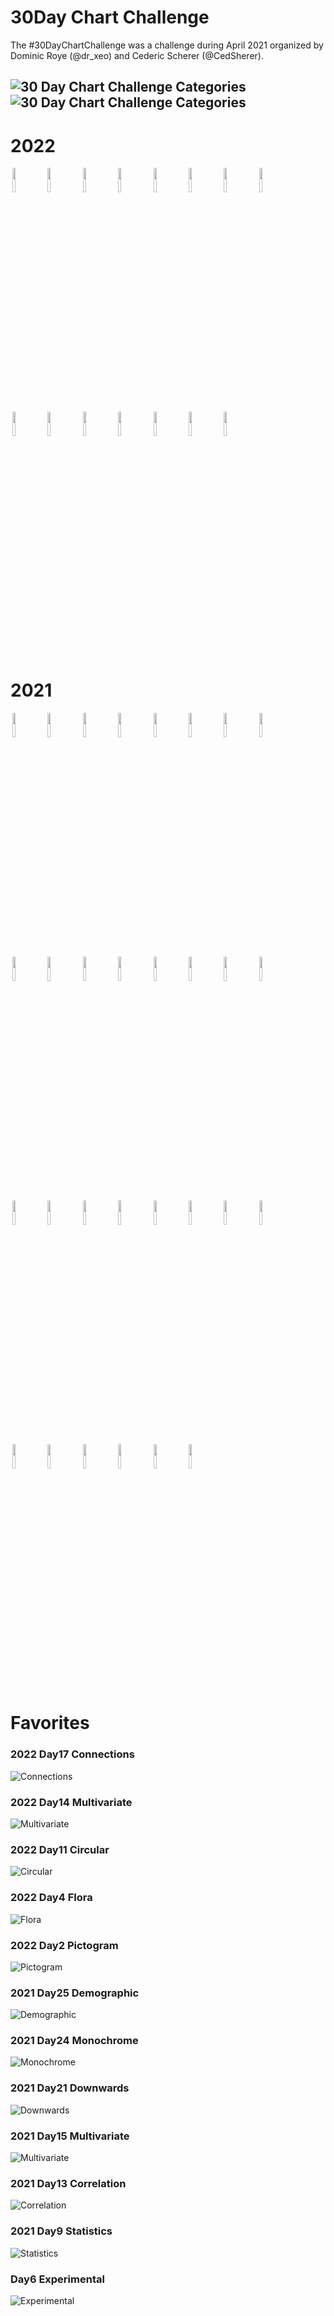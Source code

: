 # 30Day Chart Challenge
The #30DayChartChallenge was a challenge during April 2021 organized by Dominic Roye (@dr_xeo) and Cederic Scherer (@CedSherer).  

![30 Day Chart Challenge Categories](https://github.com/inkyscope/30DayChartChallenge/blob/main/30dcc2022.jpg)
![30 Day Chart Challenge Categories](30dcc.jpg)
-------------------------------------------------------------------------------------------------------------------------------
# 2022
<p float = "center">
<img src="https://github.com/inkyscope/30DayChartChallenge/blob/main/2022/day1_part_to_whole/day1_part_to_whole1.png" width="10%" hspace="3"/><img src="https://github.com/inkyscope/30DayChartChallenge/blob/main/2022/day2_pictogram/day2_pictogram.png" width="10%" hspace="3"/><img src="https://github.com/inkyscope/30DayChartChallenge/blob/main/2022/day2_pictogram/day2_pictogram1.png" width="10%" hspace="3"/><img src="https://github.com/inkyscope/30DayChartChallenge/blob/main/2022/day3_historical/day3_historical.png" width="10%" hspace="3"/><img src="https://github.com/inkyscope/30DayChartChallenge/blob/main/2022/day4_flora/day4_flora.png" width="10%" hspace="3"/><img src="https://github.com/inkyscope/30DayChartChallenge/blob/main/2022/day5_slope/day5_slope.png" width="10%" hspace="3"/><img src="https://github.com/inkyscope/30DayChartChallenge/blob/main/2022/day6%20OurWorldinData/day6_OurWorldinData.png" width="10%" hspace="3"/><img src="https://github.com/inkyscope/30DayChartChallenge/blob/main/2022/day8_mountains/day8_mountains.png" width="10%" hspace="3"/><img src="https://github.com/inkyscope/30DayChartChallenge/blob/main/2022/day9_statistics/day9_statistics1.png" width="10%" hspace="3"/><img src="https://github.com/inkyscope/30DayChartChallenge/blob/main/2022/day10_experimental/day10_experimenta.png" width="10%" hspace="3"/><img src="https://github.com/inkyscope/30DayChartChallenge/blob/main/2022/day11_circular/day11_Circular.png" width="10%" hspace="3"/><img src="https://github.com/inkyscope/30DayChartChallenge/blob/main/2022/day12_TheEconomist/day12_TheEconomist.png" width="10%" hspace="3"/><img src="https://github.com/inkyscope/30DayChartChallenge/blob/main/2022/day13_correlation/day13_correlation.png" width="10%" hspace="3"/><img src="https://github.com/inkyscope/30DayChartChallenge/blob/main/2022/day15_multivariate/day15_multivariate1.png" width = "10%" hspace="3"/><img src="https://github.com/inkyscope/30DayChartChallenge/blob/main/2022/day17_connections/day17_connections.png" width = "10%" hspace="3"/></p>

# 2021
<p float = "center">
<img src="https://github.com/inkyscope/30DayChartChallenge/blob/main/day1/day1_part_to_whole.png" width="10%" hspace="3"/><img src="https://github.com/inkyscope/30DayChartChallenge/blob/main/day2/day2_pictogram2.png" width="10%" hspace="3"/><img src="https://github.com/inkyscope/30DayChartChallenge/blob/main/day3/day3_tiles.png" width="10%" hspace="3"/><img src="https://github.com/inkyscope/30DayChartChallenge/blob/main/day4/day4_magical.png" width="10%" hspace="3"/><img src="https://github.com/inkyscope/30DayChartChallenge/blob/main/day5/day5_Slope.png" width="10%" hspace="3"/><img src="https://github.com/inkyscope/30DayChartChallenge/blob/main/day6/day6_Experimental.png" width="10%" hspace="3"/><img src="https://github.com/inkyscope/30DayChartChallenge/blob/main/day7/day7_letter_distribution.png" width="10%" hspace="3"/><img src="https://github.com/inkyscope/30DayChartChallenge/blob/main/day8/day8_Animals.png" width="10%" hspace="3"/><img src="https://github.com/inkyscope/30DayChartChallenge/blob/main/day9/day9_Statistics.png" width="10%" hspace="3"/><img src="https://github.com/inkyscope/30DayChartChallenge/blob/main/day10/day10_abstract.png" width="10%" hspace="3"/><img src="https://github.com/inkyscope/30DayChartChallenge/blob/main/day11/day11_circular.png" width="10%" hspace="3"/><img src="https://github.com/inkyscope/30DayChartChallenge/blob/main/day12/day12_strips.png" width="10%" hspace="3"/><img src="https://github.com/inkyscope/30DayChartChallenge/blob/main/day13/day13_Correlation.png" width="10%" hspace="3"/><img src="https://github.com/inkyscope/30DayChartChallenge/blob/main/day14/day14_Space.png" width = "10%" hspace="3"/><img src="https://github.com/inkyscope/30DayChartChallenge/blob/main/day15/day15_Multivarate.png" width="10%" hspace="3"/><img src="https://github.com/inkyscope/30DayChartChallenge/blob/main/day16/day16_circle_trees.png" width="10%" hspace="3"/><img src="https://github.com/inkyscope/30DayChartChallenge/blob/main/day17/day17_PopCulture.png" width="10%" hspace="3"/><img src="https://github.com/inkyscope/30DayChartChallenge/blob/main/day18/day18_connections.png" width="10%" hspace="3"/><img src="https://github.com/inkyscope/30DayChartChallenge/blob/main/day19/day19_GlobalChange.PNG" width = "10%" hspace="3"/><img src="https://github.com/inkyscope/30DayChartChallenge/blob/main/day20/day20_Upward.png" width="10%" hspace="3"/><img src="https://github.com/inkyscope/30DayChartChallenge/blob/main/day21/day21_Downwards.png" width="10%" hspace="3"/><img src = "https://github.com/inkyscope/30DayChartChallenge/blob/main/day22/day22_WaterSources_Africa.gif" width="10%" hspace="3"/><img src="https://github.com/inkyscope/30DayChartChallenge/blob/main/day23/day23_tile.png" width="10%" hspace="3"/><img src="https://github.com/inkyscope/30DayChartChallenge/blob/main/day24/day24_monochrome.png" width="10%" hspace="3"/><img src="https://github.com/inkyscope/30DayChartChallenge/blob/main/day25/day25_demographic.png" width="10%" hspace="3"/><img src="https://github.com/inkyscope/30DayChartChallenge/blob/main/day26/day26_StepCountsbyWeekdays.png" width="10%" hspace="3"/><img src="https://github.com/inkyscope/30DayChartChallenge/blob/main/day27/day27_educational.png" width="10%" hspace="3"/><img src="https://github.com/inkyscope/30DayChartChallenge/blob/main/day28/d28_generative_art.png" width="10%" hspace="3"/><img src="https://github.com/inkyscope/30DayChartChallenge/blob/main/day29/day29_Deviation.png" width="10%" hspace="3"/><img src="https://github.com/inkyscope/30DayChartChallenge/blob/main/day30/day30_SubstituteFor3D.png" width="10%" hspace="3"/>
</p>

# Favorites
### 2022 Day17 Connections
![Connections](https://github.com/inkyscope/30DayChartChallenge/blob/main/2022/day17_connections/day17_connections.png)

### 2022 Day14 Multivariate
![Multivariate](https://github.com/inkyscope/30DayChartChallenge/blob/main/2022/day15_multivariate/day15_multivariate1.png)

### 2022 Day11 Circular
![Circular](https://github.com/inkyscope/30DayChartChallenge/blob/main/2022/day11_circular/day11_Circular.png)

### 2022 Day4 Flora
![Flora](https://github.com/inkyscope/30DayChartChallenge/blob/main/2022/day4_flora/day4_flora.png)

### 2022 Day2 Pictogram
![Pictogram](https://github.com/inkyscope/30DayChartChallenge/blob/main/2022/day2_pictogram/day2_pictogram.png)

### 2021 Day25 Demographic
![Demographic](https://github.com/inkyscope/30DayChartChallenge/blob/main/day25/day25_demographic.png)

### 2021 Day24 Monochrome
![Monochrome](https://github.com/inkyscope/30DayChartChallenge/blob/main/day24/day24_monochrome.png)

### 2021 Day21 Downwards
![Downwards](https://github.com/inkyscope/30DayChartChallenge/blob/main/day21/day21_Downwards.png)

### 2021 Day15 Multivariate
![Multivariate](https://github.com/inkyscope/30DayChartChallenge/blob/main/day15/day15_Multivarate.png)

### 2021 Day13 Correlation
![Correlation](https://github.com/inkyscope/30DayChartChallenge/blob/main/day13/day13_Correlation.png)

### 2021 Day9 Statistics
![Statistics](https://github.com/inkyscope/30DayChartChallenge/blob/main/day9/day9_Statistics.png)

### Day6 Experimental
![Experimental](https://github.com/inkyscope/30DayChartChallenge/blob/main/day6/day6_Experimental.png)
